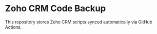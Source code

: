 # Zoho CRM Code Backup
This repository stores Zoho CRM scripts synced automatically via GitHub Actions.
